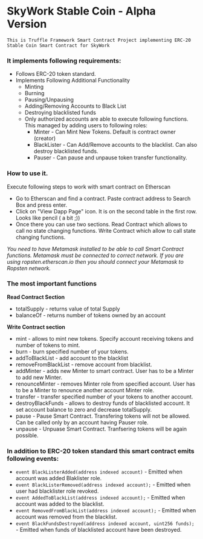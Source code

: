 # SkyWork Stable Coin - Alpha Version

    This is Truffle Framework Smart Contract Project implementing ERC-20 Stable Coin Smart Contract for SkyWork

### It implements following requirements:
- Follows ERC-20 token standard. 
- Implements Following Additional Functionality
  - Minting
  - Burning
  - Pausing/Unpausing
  - Adding/Removing Accounts to Black List
  - Destroying blacklisted funds
  - Only authorized accounts are able to execute following functions. This managed by adding users to following roles:
    - Minter - Can Mint New Tokens. Default is contract owner (creator)
    - BlackLister - Can Add/Remove accounts to the blacklist. Can also destroy blacklisted funds.
    - Pauser - Can pause and unpause token transfer functionality.

### How to use it.
Execute following steps to work with smart contract on Etherscan 
- Go to Etherscan and find a contract. Paste contract address to Search Box and press enter. 
- Click on "View Dapp Page" icon. It is on the second table in the first row. Looks like pencil ( a bit ;)) 
- Once there you can use two sections. Read Contract which allows to call no state changing functions. Write Contract which allow to call state changing functions. 


*You need to have Metamask installed to be able to call Smart Contract functions. Metamask must be connected to correct network. If you are using ropsten.etherscan.io then you should
connect your Metamask to Ropsten network.*

### The most important functions
**Read Contract Section**
- totalSupply - returns value of total Supply
- balanceOf - returns number of tokens owned by an account

**Write Contract section**
- mint - allows to mint new tokens. Specify account receiving tokens and number of tokens to mint. 
- burn - burn specified number of your tokens. 
- addToBlackList - add account to the blacklist
- removeFromBlackList - remove account from blacklist. 
- addMinter - adds new Minter to smart contract. User has to be a Minter to add new Minter. 
- renounceMinter - removes Minter role from specified account. User has to be a Minter to renounce another account Minter role. 
- transfer - transfer specified number of your tokens to another account. 
- destroyBlackFunds - allows to destroy funds of blacklisted account. It set account balance to zero and decrease totalSupply. 
- pause - Pause Smart Contract. Transfering tokens will not be allowed. Can be called only by an account having Pauser role. 
- unpause - Unpuase Smart Contract. Tranfsering tokens will be again possible. 


### In addition to ERC-20 token standard this smart contract emits following events:
- `event BlackListerAdded(address indexed account)` - Emitted when account was added Blaklister role. 
- `event BlackListerRemoved(address indexed account);` - Emitted when user had blacklister role revoked. 
- `event AddedToBlackList(address indexed account);` - Emitted when account was added to the blacklist.
- `event RemovedFromBlackList(address indexed account);` - Emitted when account was removed from the blacklist. 
- `event BlackFundsDestroyed(address indexed account, uint256 funds);` - Emitted when funds of blacklisted account have been destroyed. 



